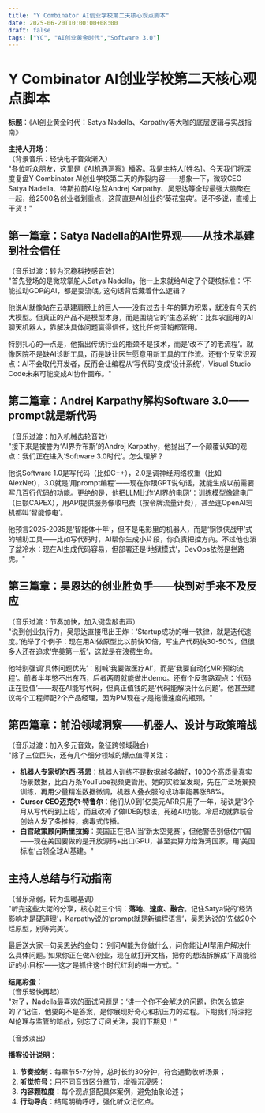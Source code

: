 ```yaml
---
title: "Y Combinator AI创业学校第二天核心观点脚本"
date: 2025-06-20T10:00:00+08:00
draft: false
tags: ["YC", "AI创业黄金时代","Software 3.0"]
---
```




# Y Combinator AI创业学校第二天核心观点脚本 

**标题**：《AI创业黄金时代：Satya Nadella、Karpathy等大咖的底层逻辑与实战指南》  

**主持人开场**：  
（背景音乐：轻快电子音效渐入）  
"各位听众朋友，这里是《AI机遇洞察》播客。我是主持人[姓名]。今天我们将深度复盘Y Combinator AI创业学校第二天的炸裂内容——想象一下，微软CEO Satya Nadella、特斯拉前AI总监Andrej Karpathy、吴恩达等全球最强大脑聚在一起，给2500名创业者划重点，这简直是AI创业的‘葵花宝典’。话不多说，直接上干货！"  


## **第一篇章：Satya Nadella的AI世界观——从技术基建到社会信任**  
（音乐过渡：转为沉稳科技感音效）  
"首先登场的是微软掌舵人Satya Nadella，他一上来就给AI定了个硬核标准：‘不能拉动GDP的AI，都是耍流氓。’这句话背后藏着什么逻辑？  

他说AI就像站在云基建肩膀上的巨人——没有过去十年的算力积累，就没有今天的大模型。但真正的产品不是模型本身，而是围绕它的‘生态系统’：比如农民用的AI聊天机器人，靠解决具体问题赢得信任，这比任何营销都管用。  

特别扎心的一点是，他指出传统行业的瓶颈不是技术，而是‘改不了的老流程’。就像医院不是缺AI诊断工具，而是缺让医生愿意用新工具的工作流。还有个反常识观点：AI不会取代开发者，反而会让编程从‘写代码’变成‘设计系统’，Visual Studio Code未来可能变成AI协作画布。"  


## **第二篇章：Andrej Karpathy解构Software 3.0——prompt就是新代码**  
（音乐过渡：加入机械齿轮音效）  
"接下来是被誉为‘AI界乔布斯’的Andrej Karpathy，他抛出了一个颠覆认知的观点：我们正在进入‘Software 3.0时代’。怎么理解？  

他说Software 1.0是写代码（比如C++），2.0是调神经网络权重（比如AlexNet），3.0就是‘用prompt编程’——现在你跟GPT说句话，就能生成以前需要写几百行代码的功能。更绝的是，他把LLM比作‘AI界的电网’：训练模型像建电厂（巨额CAPEX），用API提供服务像收电费（按令牌流量计费），甚至连OpenAI宕机都叫‘智能停电’。  

他预言2025-2035是‘智能体十年’，但不是电影里的机器人，而是‘钢铁侠战甲’式的辅助工具——比如写代码时，AI帮你生成小片段，你负责把控方向。不过他也泼了盆冷水：现在AI生成代码容易，但部署还是‘地狱模式’，DevOps依然是拦路虎。"  


## **第三篇章：吴恩达的创业胜负手——快到对手来不及反应**  
（音乐过渡：节奏加快，加入键盘敲击声）  
"说到创业执行力，吴恩达直接甩出王炸：‘Startup成功的唯一铁律，就是迭代速度。’他举了个例子：现在用AI做原型比以前快10倍，写生产代码快30-50%，但很多人还在追求‘完美第一版’，这就是在浪费生命。  

他特别强调‘具体问题优先’：别喊‘我要做医疗AI’，而是‘我要自动化MRI预约流程’。前者半年憋不出东西，后者两周就能做出demo。还有个反套路观点：‘代码正在贬值’——现在AI能写代码，但真正值钱的是‘代码能解决什么问题’。他甚至建议每个工程师配2个产品经理，因为PM现在才是拖慢速度的瓶颈。"  


## **第四篇章：前沿领域洞察——机器人、设计与政策暗战**  
（音乐过渡：加入多元音效，象征跨领域融合）  
"除了三位巨头，还有几个细分领域的爆点值得关注：  
- **机器人专家切尔西·芬恩**：机器人训练不是数据越多越好，1000个高质量真实场景数据，比百万条YouTube视频更管用。她的实验室发现，先在广泛场景预训练，再用少量精准数据微调，机器人叠衣服的成功率能暴涨88%。  
- **Cursor CEO迈克尔·特鲁尔**：他们从0到1亿美元ARR只用了一年，秘诀是‘3个月从写代码到上线’，而且砍掉了做IDE的想法，死磕AI功能。冷启动就靠联合创始人发了条推特，病毒式传播。  
- **白宫政策顾问斯里拉姆**：美国正在把AI当‘新太空竞赛’，但他警告别低估中国——现在美国要做的是开放源码+出口GPU，甚至卖算力给海湾国家，用‘美国标准’占领全球AI基建。"  


## **主持人总结与行动指南**  
（音乐渐弱，转为温暖基调）  
"听完这些大佬的分享，核心就三个词：**落地、速度、融合**。记住Satya说的‘经济影响才是硬道理’，Karpathy说的‘prompt就是新编程语言’，吴恩达说的‘先做20个烂原型，别等完美’。  

最后送大家一句吴恩达的金句：‘别问AI能为你做什么，问你能让AI帮用户解决什么具体问题。’如果你正在做AI创业，现在就打开文档，把你的想法拆解成‘下周能验证的小目标’——这才是抓住这个时代红利的唯一方式。"  


**结尾彩蛋**：  
（音乐轻快再起）  
"对了，Nadella最喜欢的面试问题是：‘讲一个你不会解决的问题，你怎么搞定的？’记住，他要的不是答案，是你展现好奇心和抗压力的过程。下期我们将深挖AI伦理与监管的暗战，别忘了订阅关注，我们下期见！"  

（音效淡出）  

  
**播客设计说明**：  
1. **节奏控制**：每章节5-7分钟，总时长约30分钟，符合通勤收听场景；  
2. **听觉符号**：用不同音效区分章节，增强沉浸感；  
3. **内容颗粒度**：每个观点搭配具体案例，避免抽象论述；  
4. **行动导向**：结尾明确呼吁，强化听众记忆点。